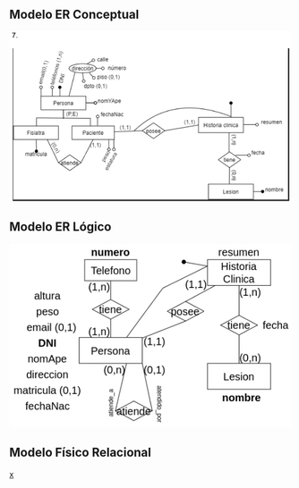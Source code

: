 ## Modelo ER Conceptual
![ejercicio7_Conceptual](../../Practica2/Parte2/drawios-png/ejercicio07P2_Conceptual.png)

## Modelo ER Lógico
![ejercicio7_Lógico](../../Practica2/Parte2/drawios-png/ejercicio07P2_Logico.drawio.png)

## Modelo Físico Relacional

<u>x</u>

